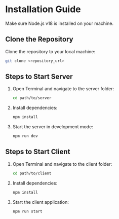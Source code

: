 # Installation Guide

Make sure Node.js v18 is installed on your machine.

## Clone the Repository

Clone the repository to your local machine:

```bash
git clone <repository_url>
```

## Steps to Start Server

1. Open Terminal and navigate to the server folder:

    ```bash
    cd path/to/server
    ```

2. Install dependencies:

    ```bash
    npm install
    ```

3. Start the server in development mode:

    ```bash
    npm run dev
    ```

## Steps to Start Client

1. Open Terminal and navigate to the client folder:

    ```bash
    cd path/to/client
    ```

2. Install dependencies:

    ```bash
    npm install
    ```

3. Start the client application:

    ```bash
    npm run start
    ```

